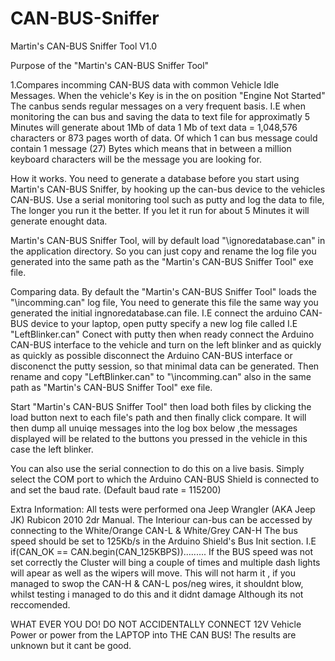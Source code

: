 CAN-BUS-Sniffer
===============

Martin's CAN-BUS Sniffer Tool V1.0


Purpose of the "Martin's CAN-BUS Sniffer Tool"

1.Compares incomming CAN-BUS data with common Vehicle Idle Messages.
When the vehicle's Key is in the on position "Engine Not Started" The canbus sends regular messages on a very frequent basis.
I.E when monitoring the can bus and saving the data to text file for approximatly 5 Minutes will generate about 1Mb of data
1 Mb of text data = 1,048,576 characters or 873 pages worth of data. Of which 1 can bus message could contain 1 message (27)
Bytes which means that in between a million keyboard characters will be the message you are looking for.

How it works.
You need to generate a database before you start using Martin's CAN-BUS Sniffer, by hooking up the can-bus device to the vehicles CAN-BUS.
Use a serial monitoring tool such as putty and log the data to file, The longer you run it the better.
If you let it run for about 5 Minutes it will generate enought data.

Martin's CAN-BUS Sniffer Tool, will by default load "\ignoredatabase.can" in the application directory.
So you can just copy and rename the log file you generated into the same path as the "Martin's CAN-BUS Sniffer Tool" exe file.

Comparing data.
By default the "Martin's CAN-BUS Sniffer Tool" loads the "\incomming.can" log file,
You need to generate this file the same way you generated the initial ingnoredatabase.can file.
I.E connect the arduino CAN-BUS device to your laptop, open putty specify a new log file called I.E "LeftBlinker.can"
Conect with putty then when ready connect the Arduino CAN-BUS interface to the vehicle and turn on the left blinker and as quickly as quickly as
possible disconnect the Arduino CAN-BUS interface or disconenct the putty session, so that minimal data can be generated.
Then rename and copy "LeftBlinker.can" to "\incomming.can" also in the same path as "Martin's CAN-BUS Sniffer Tool" exe file.

Start "Martin's CAN-BUS Sniffer Tool" then load both files by clicking the load button next to each file's path and then finally click compare.
It will then dump all unuiqe messages into the log box below ,the messages displayed will be related to the buttons you pressed in the vehicle in this case the left blinker.

You can also use the serial connection to do this on a live basis.
Simply select the COM port to which the Arduino CAN-BUS Shield is connected to and set the baud rate. (Default baud rate = 115200)

Extra Information:
All tests were performed ona Jeep Wrangler (AKA Jeep JK) Rubicon 2010 2dr Manual.
The Interiour can-bus can be accessed by connecting to the White/Orange CAN-L  & White/Grey CAN-H
The bus speed should be set to 125Kb/s in the Arduino Shield's Bus Init section. I.E if(CAN_OK == CAN.begin(CAN_125KBPS)).........
If the BUS speed was not set correctly the Cluster will bing a couple of times and multiple dash lights will apear as well as the wipers will move.
This will not harm it , if you managed to swop the CAN-H & CAN-L pos/neg wires, it shouldnt blow, whilst testing i managed to do this and it didnt damage
Although its not reccomended.

WHAT EVER YOU DO! DO NOT ACCIDENTALLY CONNECT 12V Vehicle Power or power from the LAPTOP into THE CAN BUS!
The results are unknown but it cant be good.













